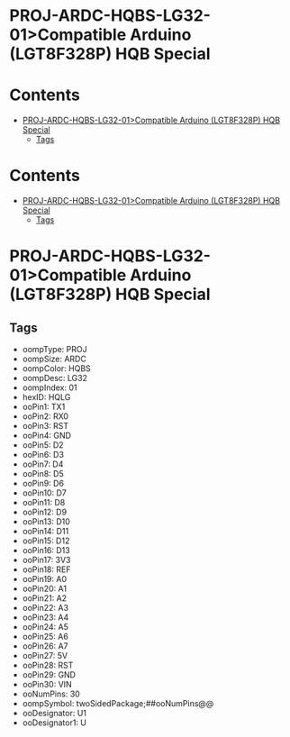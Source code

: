 
PROJ-ARDC-HQBS-LG32-01>Compatible Arduino (LGT8F328P) HQB Special
=================================================================

Contents
========

* [PROJ-ARDC-HQBS-LG32-01>Compatible Arduino (LGT8F328P) HQB Special](#proj-ardc-hqbs-lg32-01compatible-arduino-lgt8f328p-hqb-special)
	* [Tags](#tags)

Contents
========

* [PROJ-ARDC-HQBS-LG32-01>Compatible Arduino (LGT8F328P) HQB Special](#proj-ardc-hqbs-lg32-01compatible-arduino-lgt8f328p-hqb-special)
	* [Tags](#tags)

# PROJ-ARDC-HQBS-LG32-01>Compatible Arduino (LGT8F328P) HQB Special

## Tags

- oompType: PROJ
- oompSize: ARDC
- oompColor: HQBS
- oompDesc: LG32
- oompIndex: 01
- hexID: HQLG
- ooPin1: TX1
- ooPin2: RX0
- ooPin3: RST
- ooPin4: GND
- ooPin5: D2
- ooPin6: D3
- ooPin7: D4
- ooPin8: D5
- ooPin9: D6
- ooPin10: D7
- ooPin11: D8
- ooPin12: D9
- ooPin13: D10
- ooPin14: D11
- ooPin15: D12
- ooPin16: D13
- ooPin17: 3V3
- ooPin18: REF
- ooPin19: A0
- ooPin20: A1
- ooPin21: A2
- ooPin22: A3
- ooPin23: A4
- ooPin24: A5
- ooPin25: A6
- ooPin26: A7
- ooPin27: 5V
- ooPin28: RST
- ooPin29: GND
- ooPin30: VIN
- ooNumPins: 30
- oompSymbol: twoSidedPackage;##ooNumPins@@
- ooDesignator: U1
- ooDesignator1: U
